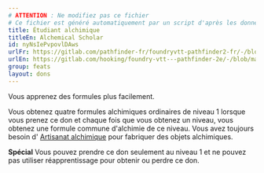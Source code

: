 ```yaml
---
# ATTENTION : Ne modifiez pas ce fichier
# Ce fichier est généré automatiquement par un script d'après les données du module Foundry VTT officiel et de sa traduction
title: Étudiant alchimique
titleEn: Alchemical Scholar
id: nyNsIePvpovlDAws
urlFr: https://gitlab.com/pathfinder-fr/foundryvtt-pathfinder2-fr/-/blob/master/data/feats/nyNsIePvpovlDAws.htm
urlEn: https://gitlab.com/hooking/foundry-vtt---pathfinder-2e/-/blob/master/packs/data/feats.db/alchemical-scholar.json
group: feats
layout: dons
---
```

Vous apprenez des formules plus facilement.

Vous obtenez quatre formules alchimiques ordinaires de niveau  1 lorsque vous prenez ce don et chaque fois que  vous obtenez un niveau, vous obtenez une formule commune d'alchimie de ce niveau. Vous avez toujours besoin d' [Artisanat alchimique](artisanat-alchimique.md) pour fabriquer des objets alchimiques.

**Spécial** Vous pouvez prendre ce don seulement au niveau 1 et ne pouvez pas utiliser réapprentissage pour obtenir ou perdre ce don.


